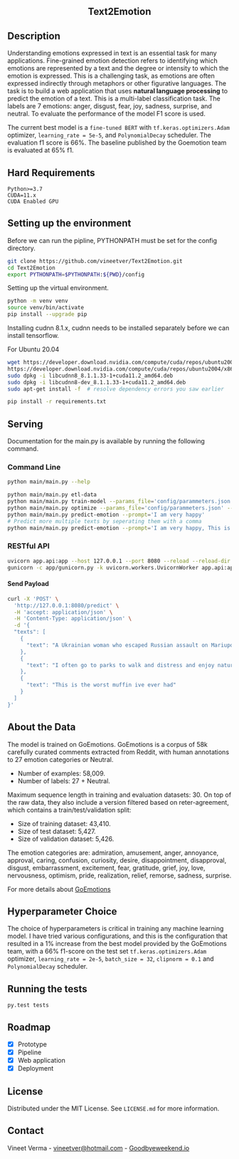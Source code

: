 <h2 align="center"> Text2Emotion </h2>


## Description
Understanding emotions expressed in text is an essential task for many applications. Fine-grained emotion detection refers to identifying which emotions are represented by a text and the degree or intensity to which the emotion is expressed. This is a challenging task, as emotions are often expressed indirectly through metaphors or other figurative languages. The task is to build a web application that uses **natural language processing** to predict the emotion of a text. This is a multi-label classification task. The labels are 7 emotions: anger, disgust, fear, joy,
sadness, surprise, and neutral. To evaluate the performance of the model F1 score is used.

The current best model is a `fine-tuned BERT` with `tf.keras.optimizers.Adam` optimizer, `learning_rate = 5e-5`,
and `PolynomialDecay` scheduler. The evaluation f1 score is 66%. The baseline published by the Goemotion team is evaluated at 65% f1.

## Hard Requirements

    Python>=3.7
    CUDA=11.x
    CUDA Enabled GPU


## Setting up the environment

Before we can run the pipline, PYTHONPATH must be set for the config directory.

```bash
git clone https://github.com/vineetver/Text2Emotion.git
cd Text2Emotion
export PYTHONPATH=$PYTHONPATH:${PWD}/config
```
Setting up the virtual environment.

```bash
python -m venv venv
source venv/bin/activate
pip install --upgrade pip
```

Installing cudnn 8.1.x, cudnn needs to be installed separately before we can install tensorflow.

For Ubuntu 20.04

```bash
wget https://developer.download.nvidia.com/compute/cuda/repos/ubuntu2004/x86_64/libcudnn8_8.1.1.33-1+cuda11.2_amd64.deb
https://developer.download.nvidia.com/compute/cuda/repos/ubuntu2004/x86_64/libcudnn8-dev_8.1.1.33-1+cuda11.2_amd64.deb
sudo dpkg -i libcudnn8_8.1.1.33-1+cuda11.2_amd64.deb
sudo dpkg -i libcudnn8-dev_8.1.1.33-1+cuda11.2_amd64.deb
sudo apt-get install -f  # resolve dependency errors you saw earlier
```

```bash
pip install -r requirements.txt
```
## Serving

Documentation for the main.py is available by running the following command.

### Command Line

```bash
python main/main.py --help
```

```bash
python main/main.py etl-data
python main/main.py train-model --params_file='config/parammeters.json' --experiment_name='fine-tuned-bert' --run_name='PolynomailDecay'
python main/main.py optimize --params_file='config/parammeters.json' --experiment_name='optimization' --n_trials=10
python main/main.py predict-emotion --prompt='I am very happy'
# Predict more multiple texts by seperating them with a comma
python main/main.py predict-emotion --prompt='I am very happy, This is the worst muffin ive ever had'
```

### RESTful API

```bash
uvicorn app.api:app --host 127.0.0.1 --port 8080 --reload --reload-dir src --reload-dir app  # dev
gunicorn -c app/gunicorn.py -k uvicorn.workers.UvicornWorker app.api:app  # production
```

#### Send Payload

```bash
curl -X 'POST' \
  'http://127.0.0.1:8080/predict' \
  -H 'accept: application/json' \
  -H 'Content-Type: application/json' \
  -d '{
  "texts": [
    {
      "text": "A Ukrainian woman who escaped Russian assault on Mariupol says troops were targeting apartment buildings as if they were playing a computer game"
    },
    {
      "text": "I often go to parks to walk and distress and enjoy nature"
    },
    {
      "text": "This is the worst muffin ive ever had"
    }
  ]
}'
```

## About the Data

The model is trained on GoEmotions. GoEmotions is a corpus of 58k carefully curated comments extracted from Reddit, with
human annotations to 27 emotion categories or Neutral.

- Number of examples: 58,009.
- Number of labels: 27 + Neutral.

Maximum sequence length in training and evaluation datasets: 30.
On top of the raw data, they also include a version filtered based on reter-agreement, which contains a
train/test/validation split:

- Size of training dataset: 43,410.
- Size of test dataset: 5,427.
- Size of validation dataset: 5,426.

The emotion categories are: admiration, amusement, anger, annoyance, approval, caring, confusion, curiosity, desire,
disappointment, disapproval, disgust, embarrassment, excitement, fear, gratitude, grief, joy, love, nervousness,
optimism, pride, realization, relief, remorse, sadness, surprise.

For more details about [GoEmotions](https://github.com/google-research/google-research/tree/master/goemotions)

## Hyperparameter Choice

The choice of hyperparameters is critical in training any machine learning model. I have tried various configurations, and this is the configuration that resulted in a 1% increase from the best model provided by the GoEmotions team, with a 66% f1-score on the test set `tf.keras.optimizers.Adam` optimizer, `learning_rate = 2e-5`, `batch_size = 32`, `clipnorm = 0.1` and `PolynomialDecay` scheduler.

## Running the tests

    py.test tests

## Roadmap

- [x] Prototype
- [x] Pipeline
- [x] Web application
- [x] Deployment

## License

Distributed under the MIT License. See `LICENSE.md` for more information.

## Contact

Vineet Verma - vineetver@hotmail.com - [Goodbyeweekend.io](https://www.goodbyeweekend.io/)
